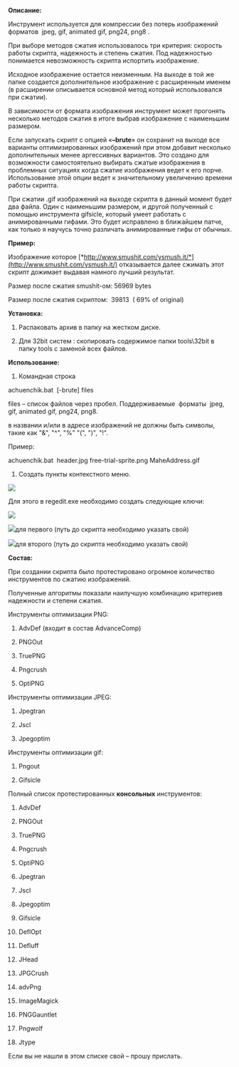 **Описание:**

Инструмент используется для компрессии без потерь изображений форматов
 jpeg, gif, animated gif, png24, png8 .

При выборе методов сжатия использовалось три критерия: скорость работы
скрипта, надежность и степень сжатия. Под надежностью понимается
невозможность скрипта испортить изображение. 

Исходное изображение остается неизменным. На выходе в той же папке
создается дополнительное изображение с расширенным именем (в расширении
описывается основной метод который использовался при сжатии).

В зависимости от формата изображения инструмент может прогонять
несколько методов сжатия в итоге выбрав изображение с наименьшим
размером.

Если запускать скрипт с опцией «**–brute**» он сохранит на выходе все
варианты оптимизированных изображений при этом добавит несколько
дополнительных менее аргессивных вариантов. Это создано для возможности
самостоятельно выбирать сжатые изображения в проблемных ситуациях когда
сжатие изображения ведет к его порче. Использование этой опции ведет к
значительному увеличению времени работы скрипта.

При сжатии .gif изображений на выходе скрипта в данный момент будет два
файла. Один с наименьшим размером, и другой полученный с помощью
инструмента gifsicle, который умеет работать с анимированными гифами.
Это будет исправлено в ближайшем патче, как только я научусь точно
различать анимированные гифы от обычных.

**Пример:**

Изображение которое
[*http://www.smushit.com/ysmush.it/*](http://www.smushit.com/ysmush.it/)
отказывается далее сжимать этот скрипт дожимает выдавая намного лучший
результат.

Размер после сжатия smushit-ом: 56969 bytes

Размер после сжатия скриптом:  39813  ( 69% of original)


**Установка:**

1.  Распаковать архив в папку на жестком диске.

2.  Для 32bit систем : скопировать содержимое папки tools\\32bit в папку
    tools с заменой всех файлов.

**Использование:**

1.  Командная строка

achuenchik.bat  \[-brute\] files

files – список файлов через пробел. Поддерживаемые  форматы  jpeg, gif,
animated gif, png24, png8.

в названии и/или в адресе изображений не должны быть символы, такие как
"&", "\^", "%" "(", ")", "!".

Пример:

achuenchik.bat  header.jpg free-trial-sprite.png MaheAddress.gif

1.  Создать пункты контекстного меню.

![](media/image2.png)

Для этого в regedit.exe необходимо создать следующие ключи:

![](media/image3.png)

![](media/image4.png)для первого (путь до скрипта необходимо указать
свой)

![](media/image5.png)для второго (путь до скрипта необходимо указать
свой)

**Состав:**

При создании скрипта было протестировано огромное количество
инструментов по сжатию изображений.

Полученные алгоритмы показали наилучшую комбинацию критериев надежности
и степени сжатия.

Инструменты оптимизации PNG:

1.  AdvDef (входит в состав AdvanceComp)

2.  PNGOut

3.  TruePNG

4.  Pngcrush

5.  OptiPNG

Инструменты оптимизации JPEG:

1.  Jpegtran

2.  Jscl

3.  Jpegoptim

Инструменты оптимизации gif:

1.  Pngout

2.  Gifsicle

Полный список протестированных **консольных** инструментов:

1.  AdvDef

2.  PNGOut

3.  TruePNG

4.  Pngcrush

5.  OptiPNG

6.  Jpegtran

7.  Jscl

8.  Jpegoptim

9.  Gifsicle

10. DeflOpt

11. Defluff

12. JHead

13. JPGCrush

14. advPng

15. ImageMagick

16. PNGGauntlet

17. Pngwolf

18. Jtype

Если вы не нашли в этом списке свой – прошу прислать.
